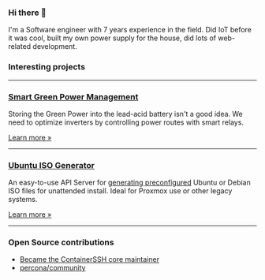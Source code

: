 ### Hi there 👋

I'm a Software engineer with 7 years experience in the field. Did IoT before it was cool, built my own power supply for the house, did lots of web-related development.

### Interesting projects

---

### [Smart Green Power Management](https://github.com/ecrazor1911/smart-green-power-management)

Storing the Green Power into the lead-acid battery isn't a good idea. We need to optimize inverters by controlling power routes with smart relays.

[Learn more &raquo;](https://github.com/ecrazor1911/smart-green-power-management)

---

### [Ubuntu ISO Generator](https://github.com/ecrazor1911/ubuntu-isogen-apiserver)

An easy-to-use API Server for [generating preconfigured](https://github.com/ecrazor1911/ubuntu-isogen-cli/blob/main/example/template.yaml) Ubuntu or Debian ISO files for unattended install. Ideal for Proxmox use or other legacy systems.

[Learn more &raquo;](https://github.com/ecrazor1911/ubuntu-isogen-apiserver)

---

### Open Source contributions

- [Became the ContainerSSH core maintainer](https://containerssh.io/)
- [percona/community](https://github.com/percona/community)
